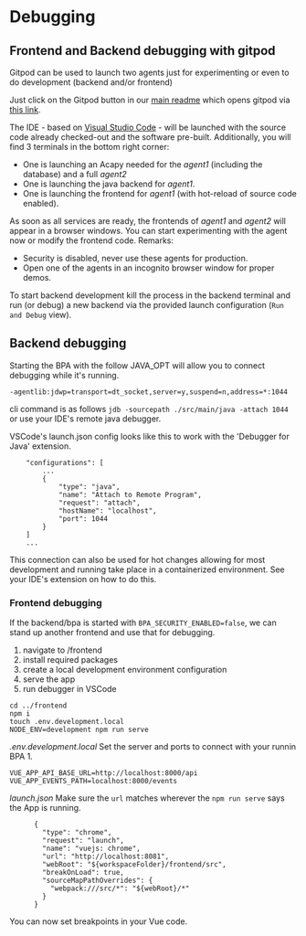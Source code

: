 # Debugging

## Frontend and Backend debugging with gitpod
Gitpod can be used to launch two agents just for experimenting or even to do development (backend and/or frontend)

Just click on the Gitpod button in our [main readme](../README.md) which opens gitpod via [this link](https://gitpod.io/#https://github.com/hyperledger-labs/business-partner-agent).

The IDE - based on [Visual Studio Code](https://code.visualstudio.com/) - will be launched with the source code already checked-out and the software pre-built.
Additionally, you will find 3 terminals in the bottom right corner:
- One is launching an Acapy needed for the *agent1* (including the database) and a full *agent2*
- One is launching the java backend for *agent1*.
- One is launching the frontend for *agent1* (with hot-reload of source code enabled).

As soon as all services are ready, the frontends of *agent1* and *agent2* will appear in a browser windows. You can start experimenting with the agent now or modify the frontend code.
Remarks:
- Security is disabled, never use these agents for production.
- Open one of the agents in an incognito browser window for proper demos.

To start backend development kill the process in the backend terminal and run (or debug) a new backend via the provided launch configuration (`Run and Debug` view).

## Backend debugging
Starting the BPA with the follow JAVA_OPT will allow you to connect debugging while it's running. 

```
-agentlib:jdwp=transport=dt_socket,server=y,suspend=n,address=*:1044
```

cli command is as follows `jdb -sourcepath ./src/main/java -attach 1044` or use your IDE's remote java debugger.

VSCode's launch.json config looks like this to work with the 'Debugger for Java' extension.

```
    "configurations": [
        ...
        {
            "type": "java",
            "name": "Attach to Remote Program",
            "request": "attach",
            "hostName": "localhost",
            "port": 1044
        }
    ]
    ...
```

This connection can also be used for hot changes allowing for most development and running take place in a containerized environment. See your IDE's extension on how to do this. 

### Frontend debugging
If the backend/bpa is started with `BPA_SECURITY_ENABLED=false`, we can stand up another frontend and use that for debugging.


1. navigate to /frontend
2. install required packages
3. create a local development environment configuration
4. serve the app
5. run debugger in VSCode

```
cd ../frontend
npm i
touch .env.development.local
NODE_ENV=development npm run serve
```

*.env.development.local*
Set the server and ports to connect with your runnin BPA 1.

```
VUE_APP_API_BASE_URL=http://localhost:8000/api
VUE_APP_EVENTS_PATH=localhost:8000/events
```

*launch.json*
Make sure the `url` matches wherever the `npm run serve` says the App is running.

```
      {
        "type": "chrome",
        "request": "launch",
        "name": "vuejs: chrome",
        "url": "http://localhost:8081",
        "webRoot": "${workspaceFolder}/frontend/src",
        "breakOnLoad": true,
        "sourceMapPathOverrides": {
          "webpack:///src/*": "${webRoot}/*"
        }
      }
```

You can now set breakpoints in your Vue code.
